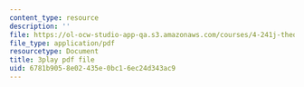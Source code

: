 ```yaml
---
content_type: resource
description: ''
file: https://ol-ocw-studio-app-qa.s3.amazonaws.com/courses/4-241j-theory-of-city-form-spring-2013/6781b9058e02435e0bc16ec24d343ac9_fyQFGf2z4gQ.pdf
file_type: application/pdf
resourcetype: Document
title: 3play pdf file
uid: 6781b905-8e02-435e-0bc1-6ec24d343ac9
---
```

